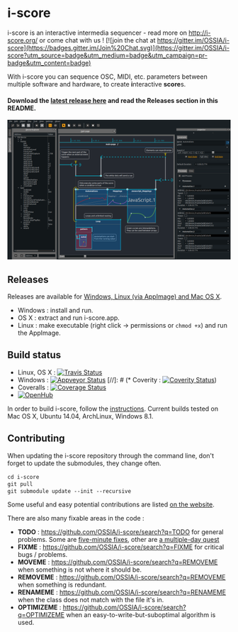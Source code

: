 i-score
=======


i-score is an interactive intermedia sequencer - read more on http://i-score.org/ or come chat with us ! [![join the chat at https://gitter.im/OSSIA/i-score](https://badges.gitter.im/Join%20Chat.svg)](https://gitter.im/OSSIA/i-score?utm_source=badge&utm_medium=badge&utm_campaign=pr-badge&utm_content=badge)

With i-score you can sequence OSC, MIDI, etc. parameters between multiple software and hardware, to create **i**nteractive **score**s.

#### Download the [latest release here](https://github.com/OSSIA/i-score/releases/) and read the Releases section in this README.

![i-score screenshot](/Documentation/iscore.png?raw=true)

## Releases

Releases are available for [Windows, Linux (via AppImage) and Mac OS X](https://github.com/OSSIA/i-score/releases/latest).

* Windows : install and run.
* OS X : extract and run i-score.app.
* Linux : make executable (right click -> permissions or `chmod +x`) and run the AppImage.

## Build status
* Linux, OS X : [![Travis Status](https://travis-ci.org/OSSIA/i-score.svg?branch=master)](https://travis-ci.org/OSSIA/i-score)
* Windows : [![Appveyor Status](https://ci.appveyor.com/api/projects/status/github/OSSIA/i-score?branch=master&svg=true)](https://ci.appveyor.com/project/JeanMichalCelerier/i-score)
[//]: # (* Coverity : [![Coverity Status](https://scan.coverity.com/projects/3356/badge.svg)](https://scan.coverity.com/projects/3356))
* Coveralls : [![Coverage Status](https://coveralls.io/repos/OSSIA/i-score/badge.svg?branch=&service=github)](https://coveralls.io/github/OSSIA/i-score?branch=)
* [![OpenHub](https://www.openhub.net/p/i-score/widgets/project_thin_badge.gif)](https://www.openhub.net/p/i-score)

In order to build i-score, follow the [instructions](https://github.com/OSSIA/i-score/wiki/Build-and-install).
Current builds tested on Mac OS X, Ubuntu 14.04, ArchLinux, Windows 8.1.

## Contributing

When updating the i-score repository through the command line, don't forget to update the submodules, they change often.

    cd i-score
    git pull
    git submodule update --init --recursive
    
Some useful and easy potential contributions are listed [on the website](http://i-score.org/contributing/).

There are also many fixable areas in the code : 

* **TODO** : https://github.com/OSSIA/i-score/search?q=TODO for general problems. Some are [five-minute fixes](https://github.com/OSSIA/i-score/blob/2e393a1786154c11d766e6c6476cc2bd5faa95d0/base/plugins/iscore-lib-process/Process/Style/ScenarioStyle.cpp#L3), other are [a multiple-day quest](https://github.com/OSSIA/i-score/blob/2e393a1786154c11d766e6c6476cc2bd5faa95d0/base/lib/core/plugin/PluginDependencyGraph.hpp#L67)
* **FIXME** : https://github.com/OSSIA/i-score/search?q=FIXME for critical bugs / problems.
* **MOVEME** : https://github.com/OSSIA/i-score/search?q=REMOVEME when something is not where it should be.
* **REMOVEME** : https://github.com/OSSIA/i-score/search?q=REMOVEME when something is redundant.
* **RENAMEME** : https://github.com/OSSIA/i-score/search?q=RENAMEME when the class does not match with the file it's in.
* **OPTIMIZEME** : https://github.com/OSSIA/i-score/search?q=OPTIMIZEME when an easy-to-write-but-suboptimal algorithm is used.
